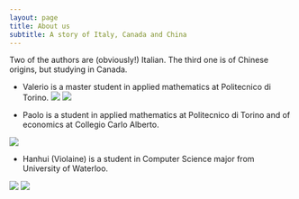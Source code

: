 ```yaml
---
layout: page
title: About us
subtitle: A story of Italy, Canada and China
---
```


Two of the authors are (obviously!) Italian. The third one is of Chinese origins, but studying in Canada.

+ Valerio is a master student in applied mathematics at Politecnico di Torino.
[![](../img/github-logo.png)](https://github.com/valerio-volpe)
[![](../img/linkedin.png)](https://www.linkedin.com/in/valerio-volpe/)

+ Paolo is a student in applied mathematics at Politecnico di Torino and of economics at Collegio Carlo Alberto.
<!-- [![](../img/github-logo.png)](https://github.com/paolocolusso){:.thumbnail.bordered} -->
[![](../img/linkedin.png)](https://www.linkedin.com/in/paolo-colusso-a7451614a/)

+ Hanhui (Violaine) is a student in Computer Science major from University of Waterloo. 
<!--[![Foo](http://www.google.com.au/images/nav_logo7.png)](http://google.com.au/)-->
[![](../img/github-logo.png)](https://github.com/menghanhui)
[![](../img/linkedin.png)](https://www.linkedin.com/in/skylarmeng/)
<!--![](../img/github-logo.png)
![](../img/linkedin.png)-->

